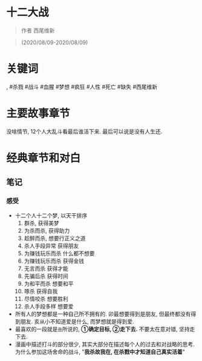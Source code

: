 # 十二大战

> 作者 西尾维新

> (2020/08/09-2020/08/09)

# 关键词

, #杀戮 #战斗 #血腥 #梦想 #疯狂 #人性 #死亡 #缺失 #西尾维新

# 主要故事章节
没啥情节, 12个人大乱斗看最后谁活下来. 最后可以说是没有人生还.

# 经典章节和对白

## 笔记
### 感受
* 十二个人十二个梦, 以天干排序
    1. 群杀, 获得美梦
    2. 为杀而杀, 获得助力
    3. 趁醉而杀, 想要行正义之道
    4. 杀人手段异常 获得朋友
    5. 为赚钱玩乐而杀 什么都不想要
    6. 为赚钱玩乐而杀 获得金钱
    7. 无言而杀 获得才能
    8. 先骗后杀 获得时间
    9. 为和平而杀 想要和平
    10. 啄杀 获得自我
    11. 尽情咬杀 想要胜利
    12. 杀人手段多样 想要爱
* 所有人的梦想都是一种自己所不拥有的. 卯最想要得到是朋友, 但最终都没有得到朋友. 亥从小不知道爱是什么, 而梦想就是得到爱.
* 最喜欢的一段就是`丑`所说的, **①确定目标, ②走下去.** 不要太在意对错, 坚持走下去.
* 漫画中描述打斗的部分很少, 其实大部分在描述每个人的过去和对战略的思考. 为什么参加这场舍命的战斗, "**我杀故我在, 在杀戮中才知道自己真实活着**"
